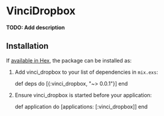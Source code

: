 # VinciDropbox

**TODO: Add description**

## Installation

If [available in Hex](https://hex.pm/docs/publish), the package can be installed as:

  1. Add vinci_dropbox to your list of dependencies in `mix.exs`:

        def deps do
          [{:vinci_dropbox, "~> 0.0.1"}]
        end

  2. Ensure vinci_dropbox is started before your application:

        def application do
          [applications: [:vinci_dropbox]]
        end
